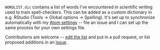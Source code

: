 `WORDLIST.dic` contains a list of words I've encountered in scientific writing used to train spell-checkers.
This can be added as a custom dictionary in e.g. RStudio (Tools → Global options → Spelling).
It's set up to synchronize automatically with my [Atom settings](https://gist.github.com/ms609/b4fb9f3bf414261615dc1ba3ae76fd0a) -- 
file an issue and I can set up the same process for your own settings file.

Contributions are welcome -- [edit the list](https://github.com/smithlabdurham/dictionary/edit/main/WORDLIST.dic) and put in a pull request, or list proposed additions in an [issue](https://github.com/smithlabdurham/dictionary/issues).
